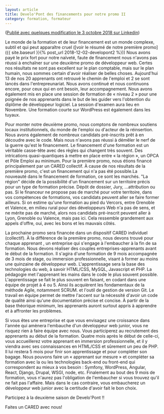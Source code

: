 ```yaml
---
layout: article
title: Develo'Pont des financements pour notre promo II
category: formation, formateur
---
```


([Publié avec quelques modification le 3 octobre 2018 sur Linkedin](https://www.linkedin.com/pulse/developont-des-financements-pour-notre-promo-ii-j%C3%A9r%C3%B4me-pierson/))

Le monde de la formation et de leur financement est un monde complexe, subtil et qui peut apparaître cruel ([voir le résumé de notre première promo]({{ site.baseurl }}{% post_url 2018-12-02-developont2 %})) Nous avons payé le prix fort pour notre naïveté, faute de financement nous n'avons pas réussi à enchaîner sur une deuxième promo de développeur web. Certes nos résultats ne sont pas excellent sur le plan comptable, mais sur le plan humain, nous sommes certain d'avoir réaliser de belles choses. Aujourd'hui 13 de nos 20 apprenants ont retrouvé le chemin de l'emploi et 2 se sont lancés dans l'entrepreunariat. Nous avons continué et nous continuons encore, pour ceux qui en ont besoin, leur accompagnement. Nous avons également mis en place une session de formation de « niveau 2 » pour une poignée de nos apprenants dans le but de les guider vers l'obtention du diplôme de développeur logiciel. La session d'examen aura lieu en Novembre. Une formation courte sur WordPress est également dans les tuyaux.

Pour monter notre deuxième promo, nous comptons de nombreux soutiens locaux institutionnels, du monde de l'emploi ou d'acteur de la réinsertion. Nous avons également de nombreux candidats pré-inscrits prêt à en découdre avec le code. Mais nous n'avons pas réussi à démêler le nerf de la guerre qu'est le financement. Le financement d'une formation est un véritable casse-tête avec des règles qui changent très souvent. Des intrications quasi-quantiques à mettre en place entre « la région », un OPCA et Pôle Emploi au minimum. Pour la première promo, nous étions financé principalement par un CARED collectif. À cause de nos résultats de la première promo, c'est un financement qui n'a pas été possible.La nouveauté dans le financement de formation, ce sont les marchés. "La région" décide de la possibilité d'un financement sur un territoire précis pour un type de formation précise. Dépôt de dossier, Jury, ...attribution ou pas. Si le financeur ne propose pas de marché pour votre territoire, dans vos compétences de formations, vos candidats peuvent aller se faire former ailleurs. Si on estime qu'une formation au pied du Vercors, entre Grenoble et Valence, en milieu rural pour des développeurs Web n'a pas de sens, et ne mérite pas de marché, alors nos candidats pré-inscrit peuvent aller à Lyon, Grenoble ou Valence, mais pas ici. Cela ressemble grandement aux appels d'offre, oui, avec les bons et les mauvais côtés.

La prochaine promo sera financée dans un dispositif CARED individuel (collectif). À la différence de la première promo, nous devons trouvé pour chaque apprenant , un entreprise qui s'engage à l'embaucher à la fin de sa formation. Nous devons réaliser des couples entreprises-apprenants avant le début de la formation. Il s'agira d'une formation de 9 mois accompagnée de 3 mois de stage, ou immersion professionnelle, visant à former au moins une quinzaine de développeur web. L'apprentissage sera la base des technologies du web, à savoir HTML/CSS, MySQL, Javascript et PHP. La pédagogie met l'apprenant les mains dans le code le plus souvent possible. L'apprentissage se fait le plus souvent en faisant, en codant dans une équipe de projet à 4 ou 5. Ainsi ils acquièrent les fondamentaux de la méthode Agile, notamment SCRUM. et l'outil de gestion de version Git. Le travail en équipe permet de mettre l'accent sur la nécessité d'avoir un code de qualité ainsi qu'une documentation précise et concise. À partir de la base théorique minimum, les apprenants auront surtout appris à apprendre et à affronter les problèmes. 

Si vous êtes une entreprise et que vous envisagez une croissance dans l'année qui amènera l'embauche d'un développeur web junior, vous ne risquez rien à faire équipe avec nous. Vous participerez au recrutement des apprenants au début de la formation. Quatre mois après le début de celle-ci, vous accueillerez votre apprenant en immersion professionnelle, et il y viendra avec ses connaissances en HTML/CSS et sûrement un peu de PHP. Il lui restera 5 mois pour finir son apprentissage et pour compléter son bagage. Nous pouvons faire un « apprenant sur mesure » et compléter sa formation avec la ou les technologies back-end ou front-end qui correspondent au mieux à vos besoin : Symfony, WordPress, Angular, React, Django, Drupal, WSGI, node, etc. Finalement au bout des 9 mois de formation, vous n'aurez pas l'obligation de l'embaucher si vous trouvez qu'il ne fait pas l'affaire. Mais dans le cas contraire, vous embaucherez un développeur web junior avec la certitude d'avoir fait le bon choix.

Participez à la deuxième saison de Develo'Pont !!

Faites un CARED avec nous!
